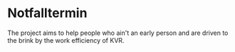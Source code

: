 # Notfalltermin

The project aims to help people who ain't an early person and are driven to the brink by the work efficiency of KVR. 
